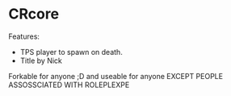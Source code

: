 # CRcore

Features:
* TPS player to spawn on death.
* Title by Nick

Forkable for anyone ;D and useable for anyone
EXCEPT PEOPLE ASSOSSCIATED WITH ROLEPLEXPE
